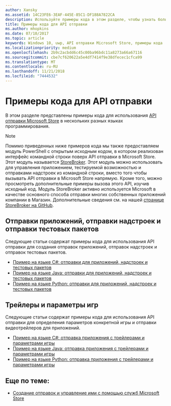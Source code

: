 ```yaml
---
author: Xansky
ms.assetid: 14C23FE6-3EAF-445E-85C1-DF188A7822CA
description: Используйте примеры кода в этом разделе, чтобы узнать больше об использовании API отправки Microsoft Store.
title: Примеры кода для API отправки
ms.author: mhopkins
ms.date: 07/10/2017
ms.topic: article
keywords: Windows 10, uwp, API отправки Microsoft Store, примеры кода
ms.localizationpriority: medium
ms.openlocfilehash: 2b9c2acbdd6c45c00ba96bdc11a8273a66a67116
ms.sourcegitcommit: cbe7cf620622a5e4df7414f9e38dfecec1cfca99
ms.translationtype: MT
ms.contentlocale: ru-RU
ms.lasthandoff: 11/21/2018
ms.locfileid: "7444532"
---
```

# <a name="code-examples-for-the-submission-api"></a>Примеры кода для API отправки

В этом разделе представлены примеры кода для использования [API отправки Microsoft Store](create-and-manage-submissions-using-windows-store-services.md) в нескольких разных языках программирования.

> [!NOTE]
> Помимо приведенных ниже примеров кода мы также предоставляем модуль PowerShell с открытым исходным кодом, в котором реализован интерфейс командной строки поверх API отправки в Microsoft Store. Этот модуль называется [StoreBroker](https://aka.ms/storebroker). Этот модуль можно использовать для управления приложением, тестируемой возможностью и отправками надстроек из командной строки, вместо того чтобы вызывать API отправки в Microsoft Store напрямую. Кроме того, можно просмотреть дополнительные примеры вызова этого API, изучив исходный код. Модуль StoreBroker активно используется Microsoft в качестве основного способа отправки многих собственных приложений компании в Магазин. Дополнительные сведения см. на нашей [странице StoreBroker на GitHub](https://aka.ms/storebroker).

## <a name="app-submissions-add-on-submissions-and-package-flight-submissions"></a>Отправки приложений, отправки надстроек и отправки тестовых пакетов

Следующие статьи содержат примеры кода для использования API отправки для создания отправок приложений, отправок надстроек и отправок тестовых пакетов.

* [Пример на языке C#: отправки для приложений, надстроек и тестовых пакетов](csharp-code-examples-for-the-windows-store-submission-api.md)
* [Пример на языке Java: отправки для приложений, надстроек и тестовых пакетов](java-code-examples-for-the-windows-store-submission-api.md)
* [Пример на языке Python: отправки для приложений, надстроек и тестовых пакетов](python-code-examples-for-the-windows-store-submission-api.md)

## <a name="game-options-and-trailers"></a>Трейлеры и параметры игр

Следующие статьи содержат примеры кода для использования API отправки для определения параметров конкретной игры и отправки видеотрейлеров для приложений.

* [Пример на языке C#: отправка приложения с трейлерами и параметрами игры](csharp-code-examples-for-submissions-game-options-and-trailers.md)
* [Пример на языке Java: отправка приложения с трейлерами и параметрами игры](java-code-examples-for-submissions-game-options-and-trailers.md)
* [Пример на языке Python: отправка приложения с трейлерами и параметрами игры](python-code-examples-for-submissions-game-options-and-trailers.md)

## <a name="related-topics"></a>Еще по теме:

* [Создание отправок и управление ими с помощью служб Microsoft Store](create-and-manage-submissions-using-windows-store-services.md)
